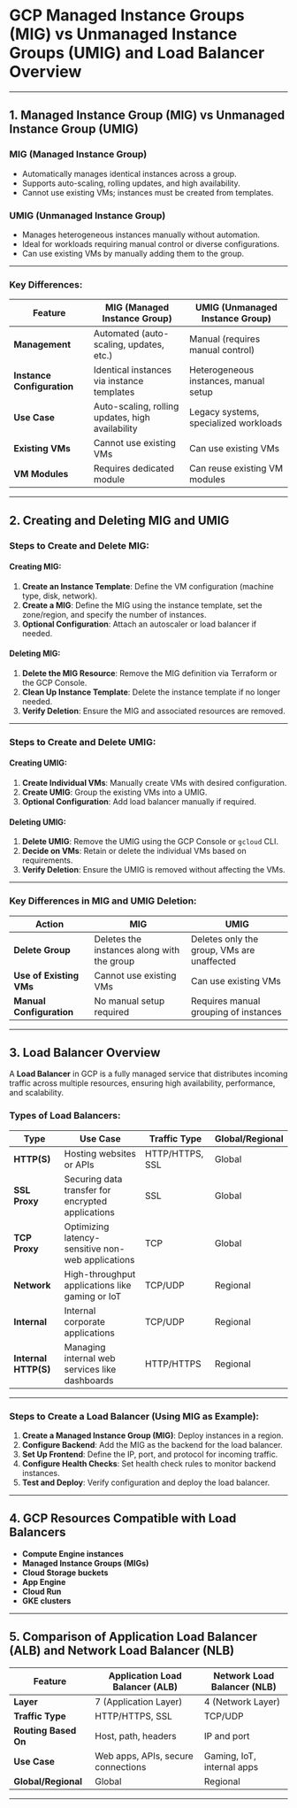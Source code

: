 # **GCP Managed Instance Groups (MIG) vs Unmanaged Instance Groups (UMIG) and Load Balancer Overview**

---

## **1. Managed Instance Group (MIG) vs Unmanaged Instance Group (UMIG)**

### **MIG (Managed Instance Group)**  
- Automatically manages identical instances across a group.
- Supports auto-scaling, rolling updates, and high availability.
- Cannot use existing VMs; instances must be created from templates.

### **UMIG (Unmanaged Instance Group)**  
- Manages heterogeneous instances manually without automation.
- Ideal for workloads requiring manual control or diverse configurations.
- Can use existing VMs by manually adding them to the group.

---

### **Key Differences:**

| **Feature**               | **MIG (Managed Instance Group)**               | **UMIG (Unmanaged Instance Group)**           |
|---------------------------|------------------------------------------------|----------------------------------------------|
| **Management**             | Automated (auto-scaling, updates, etc.)        | Manual (requires manual control)             |
| **Instance Configuration** | Identical instances via instance templates    | Heterogeneous instances, manual setup       |
| **Use Case**               | Auto-scaling, rolling updates, high availability | Legacy systems, specialized workloads        |
| **Existing VMs**           | Cannot use existing VMs                        | Can use existing VMs                         |
| **VM Modules**             | Requires dedicated module                     | Can reuse existing VM modules                |

---

## **2. Creating and Deleting MIG and UMIG**

### **Steps to Create and Delete MIG:**

#### **Creating MIG:**
1. **Create an Instance Template**: Define the VM configuration (machine type, disk, network).
2. **Create a MIG**: Define the MIG using the instance template, set the zone/region, and specify the number of instances.
3. **Optional Configuration**: Attach an autoscaler or load balancer if needed.

#### **Deleting MIG:**
1. **Delete the MIG Resource**: Remove the MIG definition via Terraform or the GCP Console.
2. **Clean Up Instance Template**: Delete the instance template if no longer needed.
3. **Verify Deletion**: Ensure the MIG and associated resources are removed.

---

### **Steps to Create and Delete UMIG:**

#### **Creating UMIG:**
1. **Create Individual VMs**: Manually create VMs with desired configuration.
2. **Create UMIG**: Group the existing VMs into a UMIG.
3. **Optional Configuration**: Add load balancer manually if required.

#### **Deleting UMIG:**
1. **Delete UMIG**: Remove the UMIG using the GCP Console or `gcloud` CLI.
2. **Decide on VMs**: Retain or delete the individual VMs based on requirements.
3. **Verify Deletion**: Ensure the UMIG is removed without affecting the VMs.

---

### **Key Differences in MIG and UMIG Deletion:**

| **Action**                    | **MIG**                                | **UMIG**                               |
|-------------------------------|----------------------------------------|----------------------------------------|
| **Delete Group**               | Deletes the instances along with the group | Deletes only the group, VMs are unaffected |
| **Use of Existing VMs**        | Cannot use existing VMs                | Can use existing VMs                   |
| **Manual Configuration**       | No manual setup required               | Requires manual grouping of instances  |

---

## **3. Load Balancer Overview**

A **Load Balancer** in GCP is a fully managed service that distributes incoming traffic across multiple resources, ensuring high availability, performance, and scalability.

### **Types of Load Balancers:**

| **Type**                     | **Use Case**                                    | **Traffic Type**     | **Global/Regional** |
|------------------------------|------------------------------------------------|----------------------|---------------------|
| **HTTP(S)**                   | Hosting websites or APIs                       | HTTP/HTTPS, SSL      | Global              |
| **SSL Proxy**                 | Securing data transfer for encrypted applications | SSL                  | Global              |
| **TCP Proxy**                 | Optimizing latency-sensitive non-web applications | TCP                  | Global              |
| **Network**                   | High-throughput applications like gaming or IoT | TCP/UDP              | Regional            |
| **Internal**                  | Internal corporate applications                | TCP/UDP              | Regional            |
| **Internal HTTP(S)**          | Managing internal web services like dashboards | HTTP/HTTPS           | Regional            |

---

### **Steps to Create a Load Balancer (Using MIG as Example):**

1. **Create a Managed Instance Group (MIG)**: Deploy instances in a region.
2. **Configure Backend**: Add the MIG as the backend for the load balancer.
3. **Set Up Frontend**: Define the IP, port, and protocol for incoming traffic.
4. **Configure Health Checks**: Set health check rules to monitor backend instances.
5. **Test and Deploy**: Verify configuration and deploy the load balancer.

---

## **4. GCP Resources Compatible with Load Balancers**

- **Compute Engine instances**
- **Managed Instance Groups (MIGs)**
- **Cloud Storage buckets**
- **App Engine**
- **Cloud Run**
- **GKE clusters**

---

## **5. Comparison of Application Load Balancer (ALB) and Network Load Balancer (NLB)**

| **Feature**                     | **Application Load Balancer (ALB)**  | **Network Load Balancer (NLB)**     |
|----------------------------------|--------------------------------------|-------------------------------------|
| **Layer**                        | 7 (Application Layer)               | 4 (Network Layer)                  |
| **Traffic Type**                 | HTTP/HTTPS, SSL                     | TCP/UDP                             |
| **Routing Based On**             | Host, path, headers                 | IP and port                        |
| **Use Case**                     | Web apps, APIs, secure connections  | Gaming, IoT, internal apps         |
| **Global/Regional**              | Global                              | Regional                           |

---


